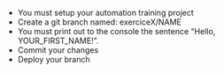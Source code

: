 - You must setup your automation training project
- Create a git branch named: exerciceX/NAME
- You must print out to the console the sentence "Hello, YOUR_FIRST_NAME!".
- Commit your changes
- Deploy your branch